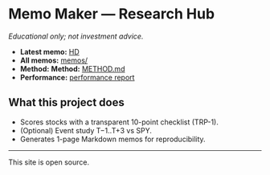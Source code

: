 # Memo Maker — Research Hub

_Educational only; not investment advice._

- **Latest memo:** [HD](https://github.com/bsin-researcher/memo-maker/blob/main/memos/HD_2025-09-16.md)
- **All memos:** [memos/](https://github.com/bsin-researcher/memo-maker/tree/main/memos)
- **Method:** **Method:** [METHOD.md](https://github.com/bsin-researcher/memo-maker/blob/main/METHOD.md)
- **Performance:** [performance report](https://github.com/bsin-researcher/memo-maker/blob/main/studies/performance.md)


## What this project does
- Scores stocks with a transparent 10-point checklist (TRP-1).
- (Optional) Event study T−1..T+3 vs SPY.
- Generates 1-page Markdown memos for reproducibility.

---
This site is open source.

